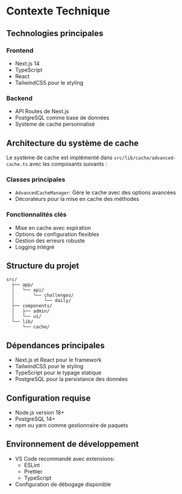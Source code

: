 # Contexte Technique

## Technologies principales

### Frontend
- Next.js 14
- TypeScript
- React
- TailwindCSS pour le styling

### Backend
- API Routes de Next.js
- PostgreSQL comme base de données
- Système de cache personnalisé

## Architecture du système de cache

Le système de cache est implémenté dans `src/lib/cache/advanced-cache.ts` avec les composants suivants :

### Classes principales
- `AdvancedCacheManager`: Gère le cache avec des options avancées
- Décorateurs pour la mise en cache des méthodes

### Fonctionnalités clés
- Mise en cache avec expiration
- Options de configuration flexibles
- Gestion des erreurs robuste
- Logging intégré

## Structure du projet
```
src/
  ├── app/
  │   └── api/
  │       └── challenges/
  │           └── daily/
  ├── components/
  │   ├── admin/
  │   └── ui/
  └── lib/
      └── cache/
```

## Dépendances principales
- Next.js et React pour le framework
- TailwindCSS pour le styling
- TypeScript pour le typage statique
- PostgreSQL pour la persistance des données

## Configuration requise
- Node.js version 18+
- PostgreSQL 14+
- npm ou yarn comme gestionnaire de paquets

## Environnement de développement
- VS Code recommandé avec extensions:
  - ESLint
  - Prettier
  - TypeScript
- Configuration de débogage disponible 
